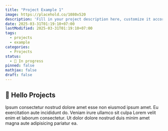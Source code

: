 ```yaml
---
title: "Project Example 1"
image: https://placehold.co/1080x520
description: 'Fill in your project description here, customize it according to your needs.'
date: 2025-03-31T01:19:10+07:00
lastModified: 2025-03-31T01:19:10+07:00
tags:
  - projects
  - example
categories:
  - Projects
status:
  - 💼 In progress
pinned: false
mathjax: false
draft: false
---
```

## 💼 Hello Projects
Ipsum consectetur nostrud dolore amet esse non eiusmod ipsum amet. Eu exercitation aute incididunt do. Veniam irure ullamco sit culpa Lorem velit enim et laborum consectetur. Ut dolor dolore nostrud duis minim amet magna aute adipisicing pariatur ea.